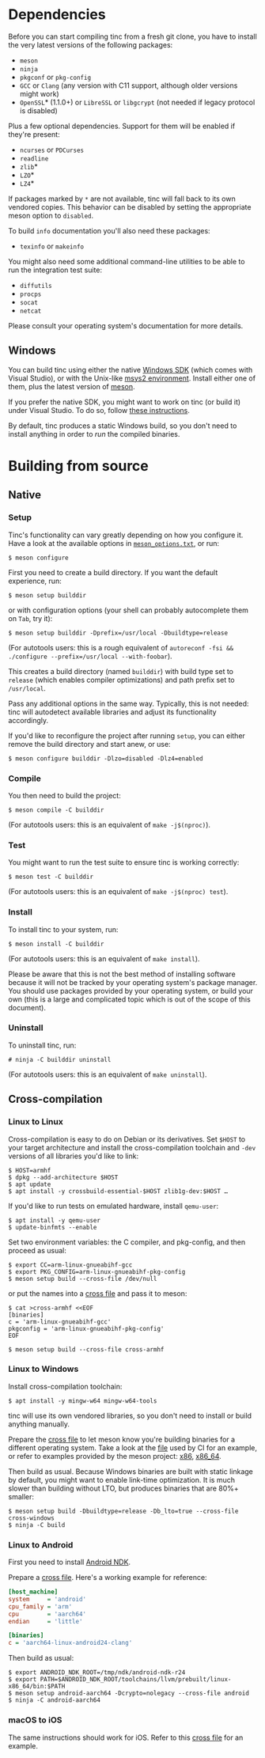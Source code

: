 # Dependencies

Before you can start compiling tinc from a fresh git clone, you have
to install the very latest versions of the following packages:

- `meson`
- `ninja`
- `pkgconf` or `pkg-config`
- `GCC` or `Clang` (any version with C11 support, although older versions might work)
- `OpenSSL`\* (1.1.0+) or `LibreSSL` or `libgcrypt` (not needed if legacy protocol is disabled)

Plus a few optional dependencies. Support for them will be enabled if they're present:

- `ncurses` or `PDCurses`
- `readline`
- `zlib`\*
- `LZO`\*
- `LZ4`\*

If packages marked by `*` are not available, tinc will fall back to its own vendored copies.
This behavior can be disabled by setting the appropriate meson option to `disabled`.

To build `info` documentation you'll also need these packages:

- `texinfo` or `makeinfo`

You might also need some additional command-line utilities to be able to run the integration test suite:

- `diffutils`
- `procps`
- `socat`
- `netcat`

Please consult your operating system's documentation for more details.

## Windows

You can build tinc using either the native [Windows SDK][sdk-ms] (which comes with Visual Studio),
or with the Unix-like [msys2 environment][sdk-msys2]. Install either one of them, plus
the latest version of [meson][meson-release].

If you prefer the native SDK, you might want to work on tinc (or build it) under Visual Studio.
To do so, follow [these instructions][meson-vs].

By default, tinc produces a static Windows build, so you don't need to install anything
in order to _run_ the compiled binaries.

[sdk-ms]: https://visualstudio.com/
[sdk-msys2]: https://msys2.org/
[meson-release]: https://github.com/mesonbuild/meson/releases
[meson-vs]: https://mesonbuild.com/Using-with-Visual-Studio.html

# Building from source

## Native

### Setup

Tinc's functionality can vary greatly depending on how you configure it.
Have a look at the available options in [`meson_options.txt`](meson_options.txt), or run:

    $ meson configure

First you need to create a build directory. If you want the default experience, run:

    $ meson setup builddir

or with configuration options (your shell can probably autocomplete them on `Tab`, try it):

    $ meson setup builddir -Dprefix=/usr/local -Dbuildtype=release

(For autotools users: this is a rough equivalent of `autoreconf -fsi && ./configure --prefix=/usr/local --with-foobar`).

This creates a build directory (named `builddir`) with build type set to `release`
(which enables compiler optimizations) and path prefix set to `/usr/local`.

Pass any additional options in the same way. Typically, this is not needed: tinc will
autodetect available libraries and adjust its functionality accordingly.

If you'd like to reconfigure the project after running `setup`, you can either remove
the build directory and start anew, or use:

    $ meson configure builddir -Dlzo=disabled -Dlz4=enabled

### Compile

You then need to build the project:

    $ meson compile -C builddir

(For autotools users: this is an equivalent of `make -j$(nproc)`).

### Test

You might want to run the test suite to ensure tinc is working correctly:

    $ meson test -C builddir

(For autotools users: this is an equivalent of `make -j$(nproc) test`).

### Install

To install tinc to your system, run:

    $ meson install -C builddir

(For autotools users: this is an equivalent of `make install`).

Please be aware that this is not the best method of installing software
because it will not be tracked by your operating system's package manager. You
should use packages provided by your operating system, or build your own
(this is a large and complicated topic which is out of the scope of this document).

### Uninstall

To uninstall tinc, run:

    # ninja -C builddir uninstall

(For autotools users: this is an equivalent of `make uninstall`).

## Cross-compilation

### Linux to Linux

Cross-compilation is easy to do on Debian or its derivatives.
Set `$HOST` to your target architecture and install the cross-compilation toolchain and `-dev` versions of all libraries you'd like to link:

    $ HOST=armhf
    $ dpkg --add-architecture $HOST
    $ apt update
    $ apt install -y crossbuild-essential-$HOST zlib1g-dev:$HOST …

If you'd like to run tests on emulated hardware, install `qemu-user`:

    $ apt install -y qemu-user
    $ update-binfmts --enable

Set two environment variables: the C compiler, and pkg-config, and then proceed as usual:

    $ export CC=arm-linux-gnueabihf-gcc
    $ export PKG_CONFIG=arm-linux-gnueabihf-pkg-config
    $ meson setup build --cross-file /dev/null

or put the names into a [cross file][cross] and pass it to meson:

    $ cat >cross-armhf <<EOF
    [binaries]
    c = 'arm-linux-gnueabihf-gcc'
    pkgconfig = 'arm-linux-gnueabihf-pkg-config'
    EOF

    $ meson setup build --cross-file cross-armhf

[cross]: https://mesonbuild.com/Cross-compilation.html

### Linux to Windows

Install cross-compilation toolchain:

    $ apt install -y mingw-w64 mingw-w64-tools

tinc will use its own vendored libraries, so you don't need to install or build anything manually.

Prepare the [cross file][cross] to let meson know you're building binaries for a different operating system.
Take a look at the [file](.ci/cross/windows/amd64) used by CI for an example, or refer to examples provided
by the meson project: [x86][mingw32], [x86_64][mingw64].

Then build as usual. Because Windows binaries are built with static linkage by default,
you might want to enable link-time optimization. It is much slower than building without LTO,
but produces binaries that are 80%+ smaller:

    $ meson setup build -Dbuildtype=release -Db_lto=true --cross-file cross-windows
    $ ninja -C build

[mingw64]: https://github.com/mesonbuild/meson/blob/master/cross/linux-mingw-w64-64bit.txt
[mingw32]: https://github.com/mesonbuild/meson/blob/master/cross/linux-mingw-w64-32bit.txt

### Linux to Android

First you need to install [Android NDK][ndk].

[ndk]: https://developer.android.com/studio/projects/install-ndk

Prepare a [cross file][cross]. Here's a working example for reference:

```ini
[host_machine]
system     = 'android'
cpu_family = 'arm'
cpu        = 'aarch64'
endian     = 'little'

[binaries]
c = 'aarch64-linux-android24-clang'
```

Then build as usual:

    $ export ANDROID_NDK_ROOT=/tmp/ndk/android-ndk-r24
    $ export PATH=$ANDROID_NDK_ROOT/toolchains/llvm/prebuilt/linux-x86_64/bin:$PATH
    $ meson setup android-aarch64 -Dcrypto=nolegacy --cross-file android
    $ ninja -C android-aarch64

### macOS to iOS

The same instructions should work for iOS.
Refer to this [cross file][ios] for an example.

[ios]: https://github.com/mesonbuild/meson/blob/master/cross/iphone.txt
